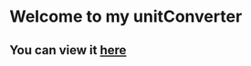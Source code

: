 ﻿# Welcome to my unitConverter
## You can view it <a href='https://roaring-lolly-62c256.netlify.app/' target="_blank">here</a>
